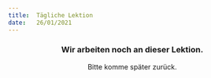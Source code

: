 ```yaml
---
title:  Tägliche Lektion
date:   26/01/2021
---
```


### <center>Wir arbeiten noch an dieser Lektion.</center>
<center>Bitte komme später zurück.</center>